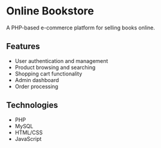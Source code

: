 # Online Bookstore

A PHP-based e-commerce platform for selling books online.

## Features
- User authentication and management
- Product browsing and searching
- Shopping cart functionality
- Admin dashboard
- Order processing

## Technologies
- PHP
- MySQL
- HTML/CSS
- JavaScript
